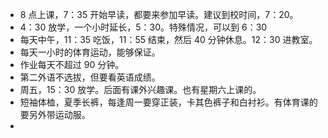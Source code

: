 - 8 点上课，7：35 开始早读，都要来参加早读。建议到校时间，7：20。
- 4：30 放学，一个小时延长，5：30。特殊情况，可以到 6：30
- 每天中午，11：35 吃饭，11：55 结束，然后 40 分钟休息。12：30 进教室。
- 每天一小时的体育运动，能够保证。
- 作业每天不超过 90 分钟。
- 第二外语不选拔，但要看英语成绩。
- 周五，15：30 放学。后面有课外兴趣课。也有星期六上课的。
- 短袖体桖，夏季长裤，每逢周一要穿正装，卡其色裤子和白衬衫。有体育课的要另外带运动服。
-